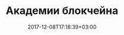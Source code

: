 ---
title: "Академии блокчейна"
date: 2017-12-08T17:18:39+03:00
tag: "type3"
info:
    one: "600+ выпусников"
    two: "$1.4 млрд объём выручки  наших клиентов"
    img: "/images/content/academy.png"
---